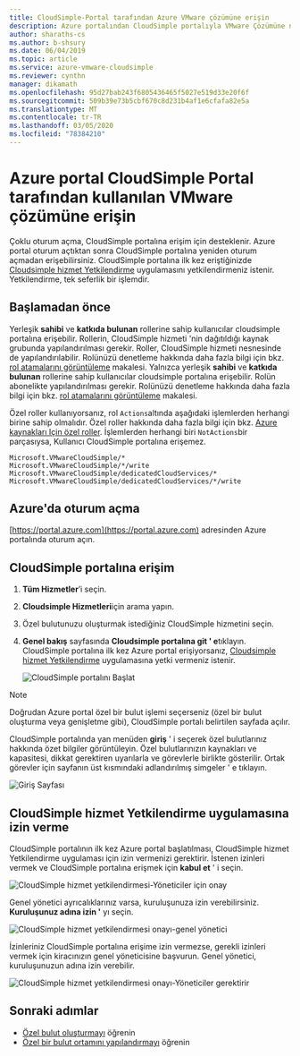```yaml
---
title: CloudSimple-Portal tarafından Azure VMware çözümüne erişin
description: Azure portalından CloudSimple portalıyla VMware Çözümüne nasıl erişileceği açıklanır
author: sharaths-cs
ms.author: b-shsury
ms.date: 06/04/2019
ms.topic: article
ms.service: azure-vmware-cloudsimple
ms.reviewer: cynthn
manager: dikamath
ms.openlocfilehash: 95d27bab243f6805436465f5027e519d33e20f6f
ms.sourcegitcommit: 509b39e73b5cbf670c8d231b4af1e6cfafa82e5a
ms.translationtype: MT
ms.contentlocale: tr-TR
ms.lasthandoff: 03/05/2020
ms.locfileid: "78384210"
---
```

# <a name="access-the-vmware-solution-by-cloudsimple-portal-from-the-azure-portal"></a>Azure portal CloudSimple Portal tarafından kullanılan VMware çözümüne erişin

Çoklu oturum açma, CloudSimple portalına erişim için desteklenir. Azure portal oturum açtıktan sonra CloudSimple portalına yeniden oturum açmadan erişebilirsiniz. CloudSimple portalına ilk kez eriştiğinizde [Cloudsimple hizmet Yetkilendirme](#consent-to-cloudsimple-service-authorization-application) uygulamasını yetkilendirmeniz istenir.  Yetkilendirme, tek seferlik bir işlemdir.

## <a name="before-you-begin"></a>Başlamadan önce

Yerleşik **sahibi** ve **katkıda bulunan** rollerine sahip kullanıcılar cloudsimple portalına erişebilir.  Rollerin, CloudSimple hizmeti 'nin dağıtıldığı kaynak grubunda yapılandırılması gerekir.  Roller, CloudSimple hizmeti nesnesinde de yapılandırılabilir.  Rolünüzü denetleme hakkında daha fazla bilgi için bkz. [rol atamalarını görüntüleme](https://docs.microsoft.com/azure/role-based-access-control/check-access) makalesi. Yalnızca yerleşik **sahibi** ve **katkıda bulunan** rollerine sahip kullanıcılar cloudsimple portalına erişebilir.  Rolün abonelikte yapılandırılması gerekir.  Rolünüzü denetleme hakkında daha fazla bilgi için bkz. [rol atamalarını görüntüleme](https://docs.microsoft.com/azure/role-based-access-control/check-access) makalesi.

Özel roller kullanıyorsanız, rol ```Actions```altında aşağıdaki işlemlerden herhangi birine sahip olmalıdır.  Özel roller hakkında daha fazla bilgi için bkz. [Azure kaynakları Için özel roller](https://docs.microsoft.com/azure/role-based-access-control/custom-roles).  İşlemlerden herhangi biri ```NotActions```bir parçasıysa, Kullanıcı CloudSimple portalına erişemez.

```
Microsoft.VMwareCloudSimple/*
Microsoft.VMwareCloudSimple/*/write
Microsoft.VMwareCloudSimple/dedicatedCloudServices/*
Microsoft.VMwareCloudSimple/dedicatedCloudServices/*/write
```

## <a name="sign-in-to-azure"></a>Azure'da oturum açma

[https://portal.azure.com](https://portal.azure.com) adresinden Azure portalında oturum açın.

## <a name="access-the-cloudsimple-portal"></a>CloudSimple portalına erişim

1. **Tüm Hizmetler**’i seçin.

2. **Cloudsimple Hizmetleri**için arama yapın.

3. Özel bulutunuzu oluşturmak istediğiniz CloudSimple hizmetini seçin.

4. **Genel bakış** sayfasında **Cloudsimple portalına git ' e**tıklayın.  CloudSimple portalına ilk kez Azure portal erişiyorsanız, [Cloudsimple hizmet Yetkilendirme](#consent-to-cloudsimple-service-authorization-application) uygulamasına yetki vermeniz istenir. 

    ![CloudSimple portalını Başlat](media/launch-cloudsimple-portal.png)

> [!NOTE]
> Doğrudan Azure portal özel bir bulut işlemi seçerseniz (özel bir bulut oluşturma veya genişletme gibi), CloudSimple portalı belirtilen sayfada açılır.

CloudSimple portalında yan menüden **giriş** ' i seçerek özel bulutlarınız hakkında özet bilgiler görüntüleyin. Özel bulutlarınızın kaynakları ve kapasitesi, dikkat gerektiren uyarılarla ve görevlerle birlikte gösterilir. Ortak görevler için sayfanın üst kısmındaki adlandırılmış simgeler ' e tıklayın.

![Giriş Sayfası](media/cloudsimple-portal-home.png)

## <a name="consent-to-cloudsimple-service-authorization-application"></a>CloudSimple hizmet Yetkilendirme uygulamasına izin verme

CloudSimple portalının ilk kez Azure portal başlatılması, CloudSimple hizmet Yetkilendirme uygulaması için izin vermenizi gerektirir.  İstenen izinleri vermek ve CloudSimple portalına erişmek için **kabul et** ' i seçin.

![CloudSimple hizmet yetkilendirmesi-Yöneticiler için onay](media/cloudsimple-azure-consent.png)

Genel yönetici ayrıcalıklarınız varsa, kuruluşunuza izin verebilirsiniz.  **Kuruluşunuz adına izin '** yı seçin.

![CloudSimple hizmet yetkilendirmesi onayı-genel yönetici](media/cloudsimple-azure-consent-global-admin.png)

İzinleriniz CloudSimple portalına erişime izin vermezse, gerekli izinleri vermek için kiracınızın genel yöneticisine başvurun.  Genel yönetici, kuruluşunuzun adına izin verebilir.

![CloudSimple hizmet yetkilendirmesi onayı-Yöneticiler gerektirir](media/cloudsimple-azure-consent-requires-administrator.png)

## <a name="next-steps"></a>Sonraki adımlar

* [Özel bulut oluşturmayı](https://docs.azure.cloudsimple.com/create-private-cloud/) öğrenin
* [Özel bir bulut ortamını yapılandırmayı](quickstart-create-private-cloud.md) öğrenin
